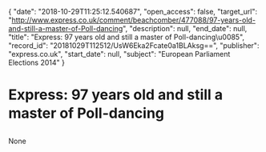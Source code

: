 {
  "date": "2018-10-29T11:25:12.540687", 
  "open_access": false, 
  "target_url": "http://www.express.co.uk/comment/beachcomber/477088/97-years-old-and-still-a-master-of-Poll-dancing", 
  "description": null, 
  "end_date": null, 
  "title": "Express: 97 years old and still a master of Poll-dancing\u0085", 
  "record_id": "20181029T112512/UsW6Eka2Fcate0a1BLAksg==", 
  "publisher": "express.co.uk", 
  "start_date": null, 
  "subject": "European Parliament Elections 2014"
}

# Express: 97 years old and still a master of Poll-dancing

None